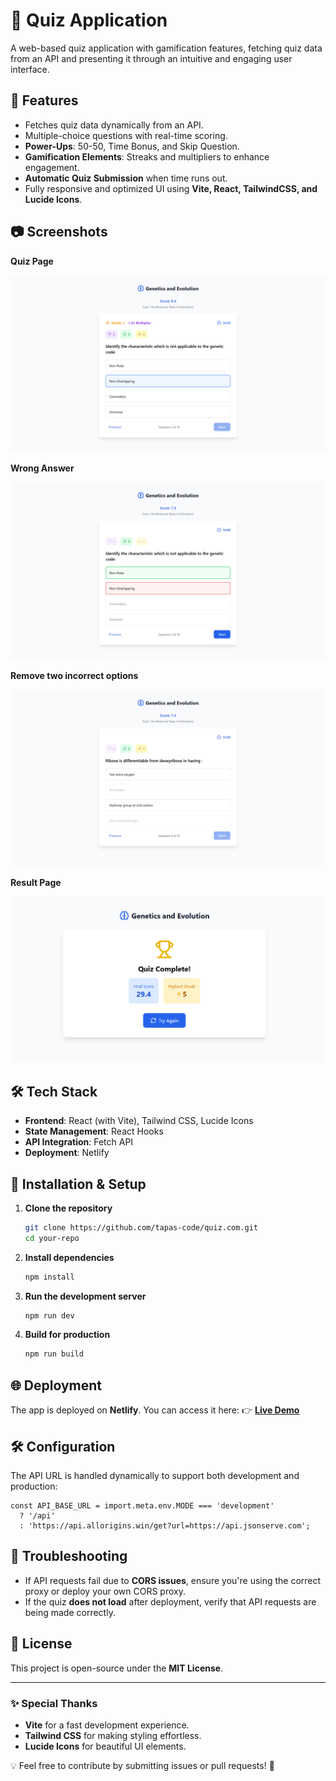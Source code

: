 # 🎯 Quiz Application
A web-based quiz application with gamification features, fetching quiz data from an API and presenting it through an intuitive and engaging user interface.

## 🚀 Features
- Fetches quiz data dynamically from an API.
- Multiple-choice questions with real-time scoring.
- **Power-Ups**: 50-50, Time Bonus, and Skip Question.
- **Gamification Elements**: Streaks and multipliers to enhance engagement.
- **Automatic Quiz Submission** when time runs out.
- Fully responsive and optimized UI using **Vite, React, TailwindCSS, and Lucide Icons**.

## 📷 Screenshots
**Quiz Page**

![Quiz Page](./src/assets/page1.png)

**Wrong Answer**

![Wrong Answer](./src/assets/page2.png)

**Remove two incorrect options**

![Remove two incorrect options](./src/assets/page3.png)

**Result Page**

![Result Page](./src/assets/page4.png)

## 🛠️ Tech Stack
- **Frontend**: React (with Vite), Tailwind CSS, Lucide Icons
- **State Management**: React Hooks
- **API Integration**: Fetch API
- **Deployment**: Netlify

## 🔧 Installation & Setup
1. **Clone the repository**
   ```bash
   git clone https://github.com/tapas-code/quiz.com.git
   cd your-repo
   ```

2. **Install dependencies**
   ```bash
   npm install
   ```

3. **Run the development server**
   ```bash
   npm run dev
   ```

4. **Build for production**
   ```bash
   npm run build
   ```

## 🌐 Deployment
The app is deployed on **Netlify**. You can access it here:
👉 **[Live Demo](https://quiz-asgn.netlify.app/)**

## 🛠️ Configuration
The API URL is handled dynamically to support both development and production:
```tsx
const API_BASE_URL = import.meta.env.MODE === 'development'
  ? '/api'
  : 'https://api.allorigins.win/get?url=https://api.jsonserve.com';
```

## 🐞 Troubleshooting
- If API requests fail due to **CORS issues**, ensure you're using the correct proxy or deploy your own CORS proxy.
- If the quiz **does not load** after deployment, verify that API requests are being made correctly.

## 📜 License
This project is open-source under the **MIT License**.

---

### ✨ Special Thanks
- **Vite** for a fast development experience.
- **Tailwind CSS** for making styling effortless.
- **Lucide Icons** for beautiful UI elements.

💡 Feel free to contribute by submitting issues or pull requests! 🚀

